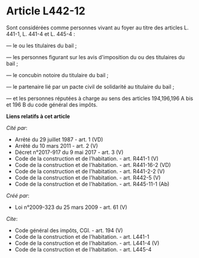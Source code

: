 # Article L442-12

Sont considérées comme personnes vivant au foyer au titre des articles L. 441-1, 
L. 441-4 et L. 445-4 : 

― le ou les titulaires du bail ; 

― les personnes figurant sur les avis d'imposition du ou des titulaires du bail ; 

― le concubin notoire du titulaire du bail ; 

― le partenaire lié par un pacte civil de solidarité au titulaire du bail ; 

― et les personnes réputées à charge au sens des articles 194,196,196 A bis et 196 B du code général des impôts.

**Liens relatifs à cet article**

_Cité par_:

  - Arrêté du 29 juillet 1987 - art. 1 (VD)
  - Arrêté du 10 mars 2011 - art. 2 (V)
  - Décret n°2017-917 du 9 mai 2017 - art. 3 (V)
  - Code de la construction et de l'habitation. - art. R441-1 (V)
  - Code de la construction et de l'habitation. - art. R441-16-2 (VD)
  - Code de la construction et de l'habitation. - art. R441-2-2 (V)
  - Code de la construction et de l'habitation. - art. R442-5 (V)
  - Code de la construction et de l'habitation. - art. R445-11-1 (Ab)

_Créé par_:

  - Loi n°2009-323 du 25 mars 2009 - art. 61 (V)

_Cite_:

  - Code général des impôts, CGI. - art. 194 (V)
  - Code de la construction et de l'habitation. - art. L441-1
  - Code de la construction et de l'habitation. - art. L441-4 (V)
  - Code de la construction et de l'habitation. - art. L445-4
